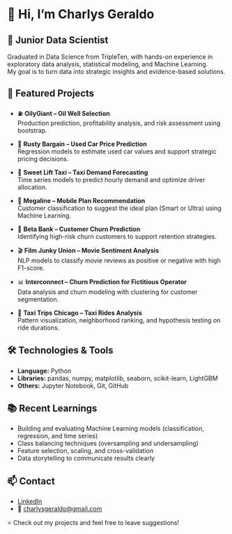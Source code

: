 # 👋 Hi, I’m Charlys Geraldo

## 🎯 Junior Data Scientist

Graduated in Data Science from TripleTen, with hands-on experience in exploratory data analysis, statistical modeling, and Machine Learning.  
My goal is to turn data into strategic insights and evidence-based solutions.

## 📂 Featured Projects

- ⛽ **OilyGiant – Oil Well Selection**  
  Production prediction, profitability analysis, and risk assessment using bootstrap.

- 🚗 **Rusty Bargain – Used Car Price Prediction**  
  Regression models to estimate used car values and support strategic pricing decisions.

- 🚕 **Sweet Lift Taxi – Taxi Demand Forecasting**  
  Time series models to predict hourly demand and optimize driver allocation.

- 📱 **Megaline – Mobile Plan Recommendation**  
  Customer classification to suggest the ideal plan (Smart or Ultra) using Machine Learning.

- 🏦 **Beta Bank – Customer Churn Prediction**  
  Identifying high-risk churn customers to support retention strategies.

- 🎬 **Film Junky Union – Movie Sentiment Analysis**  
  NLP models to classify movie reviews as positive or negative with high F1-score.

- 📊 **Interconnect – Churn Prediction for Fictitious Operator**  
  Data analysis and churn modeling with clustering for customer segmentation.

- 🚖 **Taxi Trips Chicago – Taxi Rides Analysis**  
  Pattern visualization, neighborhood ranking, and hypothesis testing on ride durations.

## 🛠️ Technologies & Tools

- **Language:** Python  
- **Libraries:** pandas, numpy, matplotlib, seaborn, scikit-learn, LightGBM  
- **Others:** Jupyter Notebook, Git, GitHub  

## 📚 Recent Learnings

- Building and evaluating Machine Learning models (classification, regression, and time series)  
- Class balancing techniques (oversampling and undersampling)  
- Feature selection, scaling, and cross-validation  
- Data storytelling to communicate results clearly  

## 📫 Contact

- [LinkedIn](https://www.linkedin.com/in/charlys-geraldo-a66b46320)  
- 📧 charlysgeraldo@gmail.com  

⭐ Check out my projects and feel free to leave suggestions!
